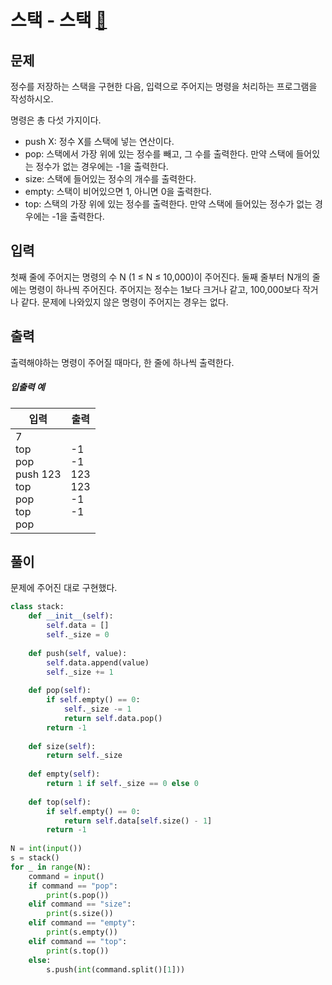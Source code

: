 # 스택 - 스택 [🔗](https://www.acmicpc.net/problem/10828)

## 문제

정수를 저장하는 스택을 구현한 다음, 입력으로 주어지는 명령을 처리하는 프로그램을 작성하시오.

명령은 총 다섯 가지이다.

- push X: 정수 X를 스택에 넣는 연산이다.
- pop: 스택에서 가장 위에 있는 정수를 빼고, 그 수를 출력한다. 만약 스택에 들어있는 정수가 없는 경우에는 -1을 출력한다.
- size: 스택에 들어있는 정수의 개수를 출력한다.
- empty: 스택이 비어있으면 1, 아니면 0을 출력한다.
- top: 스택의 가장 위에 있는 정수를 출력한다. 만약 스택에 들어있는 정수가 없는 경우에는 -1을 출력한다.

## 입력

첫째 줄에 주어지는 명령의 수 N (1 ≤ N ≤ 10,000)이 주어진다. 둘째 줄부터 N개의 줄에는 명령이 하나씩 주어진다. 주어지는 정수는 1보다 크거나 같고, 100,000보다 작거나 같다. 문제에 나와있지 않은 명령이 주어지는 경우는 없다.

## 출력

출력해야하는 명령이 주어질 때마다, 한 줄에 하나씩 출력한다.

##### 입출력 예

| 입력                                                         | 출력                                         |
| ------------------------------------------------------------ | -------------------------------------------- |
| 7<br />top<br />pop<br />push 123<br />top<br />pop<br />top<br />pop | -1<br />-1<br />123<br />123<br />-1<br />-1 |

## 풀이

문제에 주어진 대로 구현했다.

```python
class stack:
    def __init__(self):
        self.data = []
        self._size = 0
    
    def push(self, value):
        self.data.append(value)
        self._size += 1
    
    def pop(self):
        if self.empty() == 0:
            self._size -= 1
            return self.data.pop()
        return -1
    
    def size(self):
        return self._size
    
    def empty(self):
        return 1 if self._size == 0 else 0
    
    def top(self):
        if self.empty() == 0:
            return self.data[self.size() - 1]
        return -1
    
N = int(input())
s = stack()
for _ in range(N):
    command = input()
    if command == "pop":
        print(s.pop())
    elif command == "size":
        print(s.size())
    elif command == "empty":
        print(s.empty())
    elif command == "top":
        print(s.top())
    else:
        s.push(int(command.split()[1]))
```

